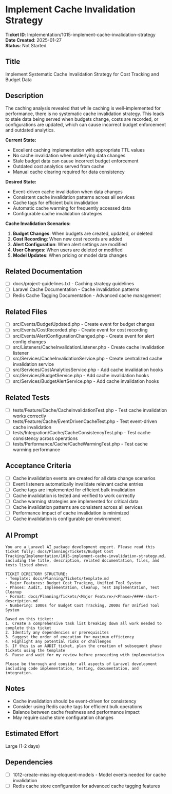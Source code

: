 # Implement Cache Invalidation Strategy

**Ticket ID**: Implementation/1015-implement-cache-invalidation-strategy  
**Date Created**: 2025-01-27  
**Status**: Not Started  

## Title
Implement Systematic Cache Invalidation Strategy for Cost Tracking and Budget Data

## Description
The caching analysis revealed that while caching is well-implemented for performance, there is no systematic cache invalidation strategy. This leads to stale data being served when budgets change, costs are recorded, or configurations are updated, which can cause incorrect budget enforcement and outdated analytics.

**Current State:**
- Excellent caching implementation with appropriate TTL values
- No cache invalidation when underlying data changes
- Stale budget data can cause incorrect budget enforcement
- Outdated cost analytics served from cache
- Manual cache clearing required for data consistency

**Desired State:**
- Event-driven cache invalidation when data changes
- Consistent cache invalidation patterns across all services
- Cache tags for efficient bulk invalidation
- Automatic cache warming for frequently accessed data
- Configurable cache invalidation strategies

**Cache Invalidation Scenarios:**
1. **Budget Changes**: When budgets are created, updated, or deleted
2. **Cost Recording**: When new cost records are added
3. **Alert Configuration**: When alert settings are modified
4. **User Changes**: When users are deleted or modified
5. **Model Updates**: When pricing or model data changes

## Related Documentation
- [ ] docs/project-guidelines.txt - Caching strategy guidelines
- [ ] Laravel Cache Documentation - Cache invalidation patterns
- [ ] Redis Cache Tagging Documentation - Advanced cache management

## Related Files
- [ ] src/Events/BudgetUpdated.php - Create event for budget changes
- [ ] src/Events/CostRecorded.php - Create event for cost recording
- [ ] src/Events/AlertConfigurationChanged.php - Create event for alert config changes
- [ ] src/Listeners/CacheInvalidationListener.php - Create cache invalidation listener
- [ ] src/Services/CacheInvalidationService.php - Create centralized cache invalidation service
- [ ] src/Services/CostAnalyticsService.php - Add cache invalidation hooks
- [ ] src/Services/BudgetService.php - Add cache invalidation hooks
- [ ] src/Services/BudgetAlertService.php - Add cache invalidation hooks

## Related Tests
- [ ] tests/Feature/Cache/CacheInvalidationTest.php - Test cache invalidation works correctly
- [ ] tests/Feature/Cache/EventDrivenCacheTest.php - Test event-driven cache invalidation
- [ ] tests/Integration/Cache/CacheConsistencyTest.php - Test cache consistency across operations
- [ ] tests/Performance/Cache/CacheWarmingTest.php - Test cache warming performance

## Acceptance Criteria
- [ ] Cache invalidation events are created for all data change scenarios
- [ ] Event listeners automatically invalidate relevant cache entries
- [ ] Cache tags are implemented for efficient bulk invalidation
- [ ] Cache invalidation is tested and verified to work correctly
- [ ] Cache warming strategies are implemented for critical data
- [ ] Cache invalidation patterns are consistent across all services
- [ ] Performance impact of cache invalidation is minimized
- [ ] Cache invalidation is configurable per environment

## AI Prompt
```
You are a Laravel AI package development expert. Please read this ticket fully: docs/Planning/Tickets/Budget Cost Tracking/Implementation/1015-implement-cache-invalidation-strategy.md, including the title, description, related documentation, files, and tests listed above.

TICKET DIRECTORY STRUCTURE:
- Template: docs/Planning/Tickets/template.md
- Major Features: Budget Cost Tracking, Unified Tool System
- Phases: Audit, Implementation, Cleanup, Test Implementation, Test Cleanup
- Format: docs/Planning/Tickets/<Major Feature>/<Phase>/####-short-description.md
- Numbering: 1000s for Budget Cost Tracking, 2000s for Unified Tool System

Based on this ticket:
1. Create a comprehensive task list breaking down all work needed to complete this ticket
2. Identify any dependencies or prerequisites
3. Suggest the order of execution for maximum efficiency
4. Highlight any potential risks or challenges
5. If this is an AUDIT ticket, plan the creation of subsequent phase tickets using the template
6. Pause and wait for my review before proceeding with implementation

Please be thorough and consider all aspects of Laravel development including code implementation, testing, documentation, and integration.
```

## Notes
- Cache invalidation should be event-driven for consistency
- Consider using Redis cache tags for efficient bulk operations
- Balance between cache freshness and performance impact
- May require cache store configuration changes

## Estimated Effort
Large (1-2 days)

## Dependencies
- [ ] 1012-create-missing-eloquent-models - Model events needed for cache invalidation
- [ ] Redis cache store configuration for advanced cache tagging features
